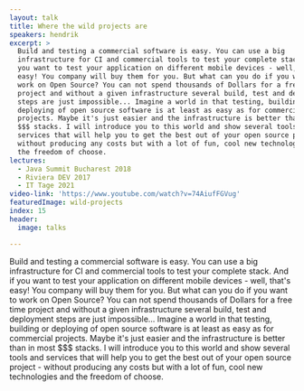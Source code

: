 ```yaml
---
layout: talk
title: Where the wild projects are
speakers: hendrik
excerpt: >
  Build and testing a commercial software is easy. You can use a big
  infrastructure for CI and commercial tools to test your complete stack. And if
  you want to test your application on different mobile devices - well, that's
  easy! You company will buy them for you. But what can you do if you want to
  work on Open Source? You can not spend thousands of Dollars for a free time
  project and without a given infrastructure several build, test and deployment
  steps are just impossible... Imagine a world in that testing, building or
  deploying of open source software is at least as easy as for commercial
  projects. Maybe it's just easier and the infrastructure is better than in most
  $$$ stacks. I will introduce you to this world and show several tools and
  services that will help you to get the best out of your open source project -
  without producing any costs but with a lot of fun, cool new technologies and
  the freedom of choose.
lectures:
  - Java Summit Bucharest 2018
  - Riviera DEV 2017
  - IT Tage 2021
video-link: 'https://www.youtube.com/watch?v=74AiufFGVug'
featuredImage: wild-projects
index: 15
header:
  image: talks

---
```


Build and testing a commercial software is easy. You can use a big infrastructure for CI and commercial tools to test your complete stack. And if you want to test your application on different mobile devices - well, that's easy! You company will buy them for you. But what can you do if you want to work on Open Source? You can not spend thousands of Dollars for a free time project and without a given infrastructure several build, test and deployment steps are just impossible... Imagine a world in that testing, building or deploying of open source software is at least as easy as for commercial projects. Maybe it's just easier and the infrastructure is better than in most $$$ stacks. I will introduce you to this world and show several tools and services that will help you to get the best out of your open source project - without producing any costs but with a lot of fun, cool new technologies and the freedom of choose.
